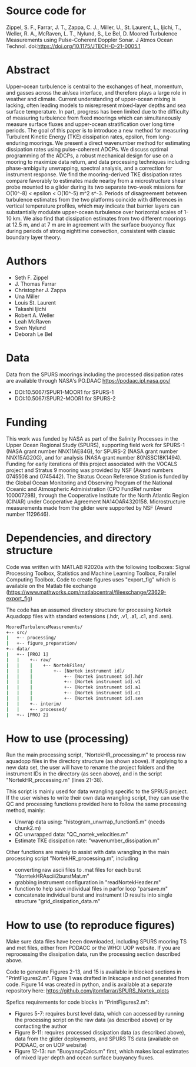 # Source code for
Zippel, S. F., Farrar, J. T., Zappa, C. J., Miller, U., St. Laurent, L., Ijichi, T., Weller, R. A., McRaven, L. T., Nylund, S., Le Bel, D. Moored Turbulence Measurements using Pulse-Coherent Doppler Sonar. J Atmos Ocean Technol. doi:https://doi.org/10.1175/JTECH-D-21-0005.1

# Abstract
Upper-ocean turbulence is central to the exchanges of heat, momentum, and gasses across the air/sea interface, and therefore plays a large role in weather and climate. Current understanding of upper-ocean mixing is lacking, often leading  models to misrepresent mixed-layer depths and sea surface temperature. In part, progress has been limited due to the difficulty of measuring turbulence from fixed moorings which can simultaneously measure surface fluxes and upper-ocean stratification over long time periods. The goal of this paper is to introduce a new method for measuring Turbulent Kinetic Energy (TKE) dissipation rates, epsilon, from long-enduring moorings. We present a direct wavenumber method for estimating dissipation rates using pulse-coherent ADCPs. We discuss optimal programming of the ADCPs, a robust mechanical design for use on a mooring to maximize data return, and data processing techniques including phase-ambiguity unwrapping, spectral analysis, and a correction for instrument response. We find the mooring-derived TKE dissipation rates compare favorably to estimates made nearby from a microstructure shear probe mounted to a glider during its two separate two-week missions for O(10^-8) < epsilon < O(10^-5) m^2 s^-3. Periods of disagreement between turbulence estimates from the two platforms coincide with differences in vertical temperature profiles, which may indicate that barrier layers can substantially modulate upper-ocean turbulence over horizontal scales of 1-10 km. We also find that dissipation estimates from two different moorings at 12.5 m, and  at  7 m are in agreement with the surface buoyancy flux during periods of strong nighttime convection, consistent with classic boundary layer theory.

# Authors
- Seth F. Zippel
- J. Thomas Farrar
- Christopher J. Zappa
- Una Miller
- Louis St. Laurent
- Takashi Ijichi
- Robert A. Weller
- Leah McRaven
- Sven Nylund
- Deborah Le Bel

# Data
Data from the SPURS moorings including the processed dissipation rates are available through NASA's PO.DAAC https://podaac.jpl.nasa.gov/
- DOI:10.5067/SPUR1-MOOR1 for SPURS-1
- DOI:10.5067/SPUR2-MOOR1 for SPURS-2

# Funding
This work was funded by NASA as part of the Salinity Processes in the Upper Ocean Regional Study (SPURS), supporting field work for SPURS-1 (NASA grant number NNX11AE84G), for SPURS-2 (NASA grant number NNX15AG20G), and for analysis (NASA grant number 80NSSC18K1494). Funding for early iterations of this project associated with the VOCALS project and Stratus 9 mooring was provided by NSF (Award numbers 0745508 and 0745442). The Stratus Ocean Reference Station is funded by the Global Ocean Monitoring and Observing Program of the National Oceanic and Atmospheric Administration (CPO FundRef number 100007298), through the Cooperative Institute for the North Atlantic Region (CINAR) under Cooperative Agreement NA14OAR4320158. Microstructure measurements made from the glider were supported by NSF (Award number 1129646).

# Dependencies, and directory structure
Code was written with MATLAB R2020a with the following toolboxes:
Signal Processing Toolbox, Statistics and Machine Learning Toolbox, Parallel Computing Toolbox. Code to create figures uses "export_fig" which is available on the Matlab file exchange (https://www.mathworks.com/matlabcentral/fileexchange/23629-export_fig)

The code has an assumed directory structure for processing Nortek Aquadopp files with standard extensions (.hdr, .v1, .a1, .c1, and .sen).
```bash
MooredTurbulenceMeasurements/
+-- src/
|   +-- processing/
|   +-- figure_preparation/
+-- data/
|   +-- [PROJ 1]
|   |    +-- raw/
|   |    |    +-- NortekFiles/
|   |    |        +-- [Nortek instrument id]/
|   |    |            +-- [Nortek instrument id].hdr
|   |    |            +-- [Nortek instrument id].v1
|   |    |            +-- [Nortek instrument id].a1
|   |    |            +-- [Nortek instrument id].c1
|   |    |            +-- [Nortek instrument id].sen
|   |    +-- interim/
|   |    +-- processed/
|   +-- [PROJ 2]
```
# How to use (processing)

Run the main processing script, "NortekHR_processing.m" to process raw aquadopp files in the directory structure (as shown above). If applying to a new data set, the user will have to rename the project folders and the instrument IDs in the directory (as seen above), and in the script "NortekHR_processing.m" (lines 21-38). 

This script is mainly used for data wrangling specific to the SPRUS project. If the user wishes to write their own data wrangling script, they can use the QC and processing functions provided here to follow the same processing method, mainly:
- Unwrap data using: "histogram_unwrrap_function5.m" (needs chunk2.m)
- QC unwrapped data: "QC_nortek_velocities.m"
- Estimate TKE dissipation rate: "wavenumber_dissipation.m"

Other functions are mainly to assist with data wrangling in the main processing script "NortekHR_processing.m", including
- converting raw ascii files to .mat files for each burst "NorrtekHRAsciii2burstMat.m"
- grabbing instrument configuration in "readNortekHeader.m"
- function to help save individual files in parfor loop "parsave.m"
- concatenate individual burst and instrument ID results into single structure "grid_dissipation_data.m"

# How to use (to reproduce figures)

Make sure data files have been downloaded, including SPURS mooring TS and met files, either from PODACC or the WHOI UOP website. If you are reprocessing the dissipation data, run the processing section described above. 

Code to generate Figures 2-13, and 15 is available in blocked sections in "PrintFigures2.m". Figure 1 was drafted in Inkscape and not generated from code. Figure 14 was created in python, and is available at a separate repository here: https://github.com/jtomfarrar/SPURS_Nortek_plots

Spefics requirements for code blocks in "PrintFigures2.m":
- Figures 5-7: requires burst level data, which can accessed by running the processing script on the raw data (as described above) or by contacting the author
- Figure 8-11: requires processed dissipation data (as described above), data from the glider deployments, and SPURS TS data (available on PODAAC, or on UOP website)
- Figure 12-13: run "BuoyancyCalcs.m" first, which makes local estimates of mixed layer depth and ocean surface buoyancy fluxes.
